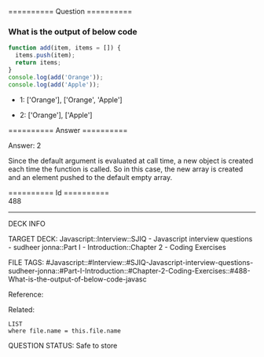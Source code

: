 ========== Question ==========  

### What is the output of below code

```javascript
function add(item, items = []) {
  items.push(item);
  return items;
}
console.log(add('Orange'));
console.log(add('Apple'));
```

- 1: ['Orange'], ['Orange', 'Apple']

- 2: ['Orange'], ['Apple']  

========== Answer ==========  

Answer: 2

Since the default argument is evaluated at call time, a new object is created
each time the function is called. So in this case, the new array is created and
an element pushed to the default empty array.

========== Id ==========  
488

---

DECK INFO

TARGET DECK: Javascript::Interview::SJIQ - Javascript interview questions - sudheer jonna::Part I - Introduction::Chapter 2 - Coding Exercises

FILE TAGS: #Javascript::#Interview::#SJIQ-Javascript-interview-questions-sudheer-jonna::#Part-I-Introduction::#Chapter-2-Coding-Exercises::#488-What-is-the-output-of-below-code-javasc

Reference:

Related:

```dataview
LIST
where file.name = this.file.name
```

QUESTION STATUS: Safe to store
